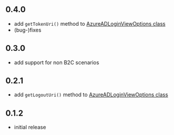 ## 0.4.0

* add `getTokenUri()` method to [AzureADLoginViewOptions class](https://pub.dev/documentation/azuread_login_view/latest/widgets_azure_ad_login_view/AzureADLoginViewOptions-class.html)
* (bug-)fixes

## 0.3.0

* add support for non B2C scenarios

## 0.2.1

* add `getLogoutUri()` method to [AzureADLoginViewOptions class](https://pub.dev/documentation/azuread_login_view/latest/widgets_azure_ad_login_view/AzureADLoginViewOptions-class.html)

## 0.1.2

* initial release
